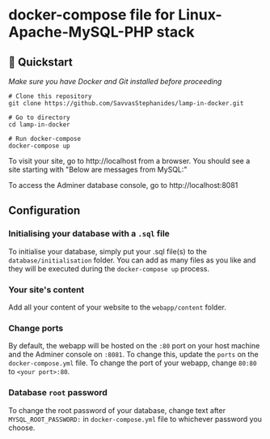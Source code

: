 # docker-compose file for Linux-Apache-MySQL-PHP stack

## 🚀 Quickstart

_Make sure you have Docker and Git installed before proceeding_

````
# Clone this repository
git clone https://github.com/SavvasStephanides/lamp-in-docker.git

# Go to directory
cd lamp-in-docker

# Run docker-compose
docker-compose up
````

To visit your site, go to http://localhost from a browser. You should see a site starting with "Below are messages from MySQL:"

To access the Adminer database console, go to http://localhost:8081

## Configuration

### Initialising your database with a `.sql` file

To initialise your database, simply put your .sql file(s) to the `database/initialisation` folder. You can add as many files as you like and they will be executed during the `docker-compose up` process.

### Your site's content

Add all your content of your website to the `webapp/content` folder.

### Change ports

By default, the webapp will be hosted on the `:80` port on your host machine and the Adminer console on `:8081`. To change this, update the `ports` on the `docker-compose.yml` file. To change the port of your webapp, change `80:80` to `<your port>:80`.

### Database `root` password

To change the root password of your database, change text after `MYSQL_ROOT_PASSWORD:` in `docker-compose.yml` file to whichever password you choose.
